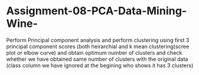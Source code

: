 # Assignment-08-PCA-Data-Mining-Wine-

Perform Principal component analysis and perform clustering using first 3 principal component scores (both heirarchial and k mean clustering(scree plot or elbow curve) and obtain 
optimum number of clusters and check whether we have obtained same number of clusters with the original data (class column we have ignored at the begining who shows it has 3 clusters)
